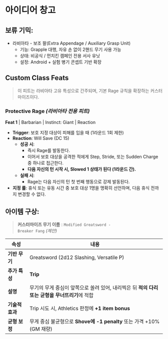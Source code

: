 # 아이디어 창고

## 보류 기믹:
- 라비아타 - 보조 팔(Extra Appendage / Auxiliary Grasp Unit)
  * 기능: Grapple 대행, 자유 손 없이 2핸드 무기 사용 가능
  * 상태: 비공식 / 먼치킨 캠페인 전용 서사 유닛
  * 설정: Android + 실험 병기 콘셉트 기반 확장

## Custom Class Feats

> 이 피트는 라비아타 고유 특성으로 간주되며, 기본 Rage 규칙을 확장하는 커스터마이즈이다.

### Protective Rage *(라비아타 전용 피트)*
**Feat 1** | Barbarian | Instinct: Giant | Reaction

- **Trigger**: 보호 지정 대상이 피해를 입을 때 (1라운드 1회 제한)
- **Reaction**: Will Save (DC 15)
  - **성공 시**:
    - 즉시 Rage를 발동한다.
    - 이어서 보호 대상을 공격한 적에게 Step, Stride, 또는 Sudden Charge 중 하나로 접근한다.
    - **다음 자신의 턴 시작 시, Slowed 1 상태가 된다 (1라운드 간).**
  - **실패 시**:
    - Rage는 다음 자신의 턴 첫 번째 행동으로 강제 발동된다.
- **지정 룰**: 휴식 또는 유동 시간 중 보호 대상 1명을 명확히 선언하며, 다음 휴식 전까지 변경할 수 없다.


## 아이템 구상:
> **커스터마이즈 무기 이름** : <code>Modified Greatsword - Breaker Fang</code> *(제안)*

| 속성         | 내용                                                       |
| ---------- | -------------------------------------------------------- |
| **기반 무기**  | Greatsword (2d12 Slashing, Versatile P)                  |
| **추가 특성**  | **Trip**                                                 |
| **설명**     | 무기의 무게 중심이 앞쪽으로 쏠려 있어, 내리찍은 뒤 **적의 다리 또는 균형을 무너뜨리기**에 적합 |
| **기술적 효과** | Trip 시도 시, Athletics 판정에 **+1 item bonus**               |
| **균형 보정**  | 무게 중심 불균형으로 **Shove에 -1 penalty** 또는 가격 +10% (GM 재량)     |
